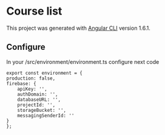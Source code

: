 # Course list

This project was generated with [Angular CLI](https://github.com/angular/angular-cli) version 1.6.1.

## Configure

In your /src/environment/environment.ts configure next code

    export const environment = {
    production: false,
    firebase: {
        apiKey: '',
        authDomain: '',
        databaseURL: '',
        projectId: '',
        storageBucket: '',
        messagingSenderId: ''
    }
    };